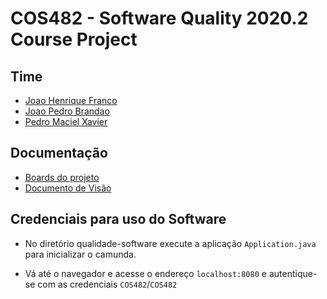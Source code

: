 # COS482 - Software Quality 2020.2 Course Project

## Time
- [Joao Henrique Franco](https://github.com/joaohenrifranco)
- [Joao Pedro Brandao](https://github.com/jpbrs/)
- [Pedro Maciel Xavier](https://github.com/pedromxavier)

## Documentação

- [Boards do projeto](https://github.com/joaohenrifranco/cos482/projects)
- [Documento de Visão](https://github.com/joaohenrifranco/cos482/blob/main/docs/doc_de_visao.pdf)

## Credenciais para uso do Software 

- No diretório qualidade-software execute a aplicação `Application.java` para inicializar o camunda.

- Vá até o navegador e acesse o endereço `localhost:8080` e autentique-se com as credenciais `COS482`/`COS482`
